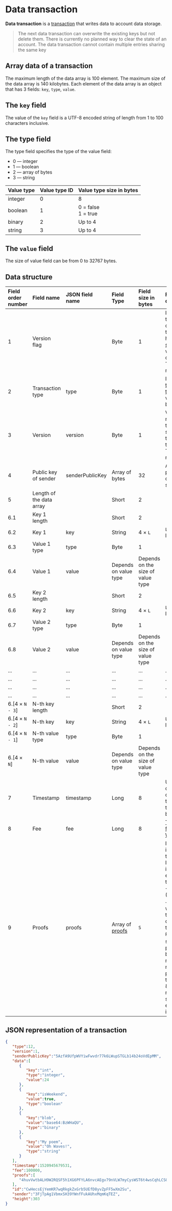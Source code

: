 # Data transaction

**Data transaction** is a [transaction](/blockchain/transaction.md) that writes data to account data storage.
> The next data transaction can overwrite the existing keys but not delete them. There is currently no planned way to clear the state of an account. The data transaction cannot contain multiple entries sharing the same key

## Array data of a transaction

The maximum length of the data array is 100 element.
The maximum size of the data array is 140 kilobytes.
Each element of the data array is an object that has 3 fields: `key`, `type`, `value`.

## The `key` field

The value of the `key` field is a UTF-8 encoded string of length from 1 to 100 characters inclusive.

## The type field

The type field specifies the type of the value field:

* 0 — integer
* 1 — boolean
* 2 — array of bytes
* 3 — string

| Value type | Value type ID | Value type size in bytes |
|------------|---------------|--------------------------|
| integer    | 0             | 8                        |
| boolean    | 1             | 0 = false <br> 1 = true       |
| binary     | 2             | Up to 4                  |
| string     | 3             | Up to 4                  |

## The `value` field

The size of value field can be from 0 to 32767 bytes.

## Data structure

| Field order number | Field name | JSON field name  | Field Type | Field size in bytes | Field description |
| :--- | :--- | :--- | :--- | :--- | :--- |
| 1 | Version flag | | Byte | 1 | Indicates that the current transaction has [data structure](/blockchain/transaction-data-structure.md) of version 2 or above. The value must be 0 |
| 2 | Transaction type | type | Byte  | 1 | ID of the [transaction type](/blockchain/transaction-type.md). The value must be 12 |
| 3 | Version | version | Byte | 1 | Version number of the data structure of the transaction. The value must be 1 |
| 4 | Public key of sender | senderPublicKey | Array of bytes | 32 | Account public key of the sender |
| 5 | Length of the data array | | Short | 2 | |
| 6.1 | Key 1 length | | Short | 2 | |
| 6.2 | Key 1 | key | String | 4 × `L` | `L` is a key length |
| 6.3 | Value 1 type | type | Byte | 1 | |
| 6.4 | Value 1 | value | Depends on value type | Depends on the size of value type | |
| 6.5 | Key 2 length | | Short | 2 | |
| 6.6 | Key 2 | key | String | 4 × `L` | `L` is a key length |
| 6.7 | Value 2 type | type | Byte | 1 | |
| 6.8 | Value 2 | value | Depends on value type | Depends on the size of value type | |
| ... | ... | ... | ... | ... | ... |
| ... | ... | ... | ... | ... | ... |
| ... | ... | ... | ... | ... | ... |
| ... | ... | ... | ... | ... | ... |
| 6.[4 × `N - 3`] | N-th key length | | Short | 2 | |
| 6.[4 × `N - 2`] | N-th key | key | String | 4 × `L` | `L` is a key length |
| 6.[4 × `N - 1`] | N-th value type | type | Byte | 1 | |
| 6.[4 × `N`] | N-th value | value | Depends on value type | Depends on the size of value type | |
| 7 | Timestamp | timestamp | Long | 8 | Unix time of sending of transaction to blockchain |
| 8 | Fee | fee | Long | 8 | [Transaction fee](/blockchain/transaction-fee.md) in [WAVELETs](/blockchain/token/wavelet.md) |
| 9 | Proofs | proofs | Array of [proofs](/blockchain/transaction-proof.md) | `S` | If the array is empty, then `S` = 3. If the array is not empty, then `S` = 3 + 2 × `N` + (`P1` + `P2` + ... + `P`<sub>`n`</sub>), where `N` is the number of proofs in the array, `P`<sub>`n`</sub> is the size of `N`-th proof in bytes. The maximum number of proofs in the array is 8. The maximum size of each proof is 64 bytes |

## JSON representation of a transaction

```json
{
   "type":12,
   "version":1,
   "senderPublicKey":"5AzfA9UfpWVYiwFwvdr77k6LWupSTGLb14b24oVdEpMM",
   "data":[
      {
         "key":"int",
         "type":"integer",
         "value":24
      },
      {
         "key":"isWeekend",
         "value":true,
         "type":"boolean"
      },
      {
         "key":"blob",
         "value":"base64:BzWHaQU",
         "type":"binary"
      },
      {
         "key":"My poem",
         "value":"Oh Waves!",
         "type":"string"
      }
   ],
   "timestamp":1520945679531,
   "fee":100000,
   "proofs":[
      "4huvVwtbALH9W2RQSF5h1XG6PFYLA6nvcAEgv79nVLW7myCysWST6t4wsCqhLCSGoc5zeLxG6MEHpcnB6DPy3XWr"
   ],
   "id":"CwHecsEjYemKR7wqRkgkZxGrb5UEfD8yvZpFF5wXm2Su",
   "sender":"3FjTpAg1VbmxSH39YWnfFukAUhxMqmKqTEZ",
   "height":303
}
```
